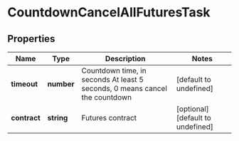# CountdownCancelAllFuturesTask

## Properties

Name | Type | Description | Notes
------------ | ------------- | ------------- | -------------
**timeout** | **number** | Countdown time, in seconds  At least 5 seconds, 0 means cancel the countdown | [default to undefined]
**contract** | **string** | Futures contract | [optional] [default to undefined]

